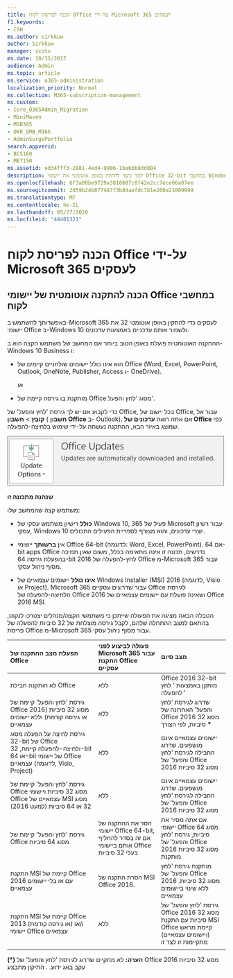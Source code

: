 ```yaml
---
title: הכנה לפריסת לקוח Office על-ידי Microsoft 365 לעסקים
f1.keywords:
- CSH
ms.author: sirkkuw
author: Sirkkuw
manager: scotv
ms.date: 10/31/2017
audience: Admin
ms.topic: article
ms.service: o365-administration
localization_priority: Normal
ms.collection: M365-subscription-management
ms.custom:
- Core_O365Admin_Migration
- MiniMaven
- MSB365
- OKR_SMB_M365
- AdminSurgePortfolio
search.appverid:
- BCS160
- MET150
ms.assetid: ed34fff3-2881-4ed4-9906-1ba6bb8dd804
description: למד כיצד להתקין באופן אוטומטי את יישומי Office 32-bit במחשבי Windows 10 ולעדכן אותם.
ms.openlocfilehash: 6f3a80be9729a3818607c0f42e2cc7ece66a07ee
ms.sourcegitcommit: 2d59b24b877487f3b84aefdc7b1e200a21009999
ms.translationtype: MT
ms.contentlocale: he-IL
ms.lasthandoff: 05/27/2020
ms.locfileid: "44401321"
---
```

# <a name="prepare-for-office-client-deployment-by-microsoft-365-for-business"></a>הכנה לפריסת לקוח Office על-ידי Microsoft 365 לעסקים

## <a name="prepare-to-automatically-install-office-apps-to-client-computers"></a>הכנה להתקנה אוטומטית של יישומי Office במחשבי לקוח

באפשרותך להשתמש ב-Microsoft 365 לעסקים כדי להתקין באופן אוטומטי 32 את יישומי Office ב-Windows 10 ולשמור אותם עדכניים באמצעות עדכונים.
  
ההתקנה האוטומטית פועלת באופן הטוב ביותר אם המחשב של משתמש הקצה הוא ב-Windows 10 Business ו:
  
- הוא אינו כולל יישומים שולחניים קיימים של Office (‏Word, ‏Excel, ‏PowerPoint, ‏Outlook, ‏OneNote, ‏Publisher, ‏Access ו- OneDrive).
    
    או
    
- מותקנת בו גירסה קיימת של Office מסוג 'לחץ והפעל'.
    
כדי לקבוע אם יש לך גירסת 'לחץ והפעל' של Office, בכל יישום של Office, עבור אל **קובץ** \> **חשבון** ( **חשבון Office** ב- Outlook). אם אתה רואה **עדכונים של Office** כפי שמוצג באיור הבא, ההתקנה נעשתה על-ידי שימוש בלחיצה-להפעלה. 
  
![Screenshot of Office updates in Office app Account](../media/e3439380-fa43-4ed6-ae5d-64851c297df5.png)
  
 **שנהנה מתכונה זו**
  
משתמש קצה שהמחשב שלו:
  
- **כולל** רישיון משתמש עסקי של Windows 10, 365 פעיל של Microsoft עבור רשיון עסקי, Windows 10 יוצרי עדכונים, והוא מצורף לספריית הפעילים התכולים. 
    
- אין **ברשותך** יישומי Office 64-bit (לדוגמה: Word, Excel, PowerPoint). אם 64-bit apps Office נדרשים, תכונה זו אינה מתאימה בכלל, משום שאין תמיכה בהפעלת גירסה 64-bit 2016 לחץ-להפעלה של Office מ-Microsoft 365 עבור מסוף ניהול עסקי. 
    
- **אינו כולל** יישומים עצמאיים של Windows Installer (MSI) 2016 (לדוגמה, Visio או Project). Microsoft 365 עבור שדרוגים עסקיים Office לגירסת הלחיצה-להפעלה של Office 2016 ושאינה פועלת עם יישומים עצמאיים של Office 2016 MSI. 
    
הטבלה הבאה מציגה את הפעולה שייתכן כי משתמשי הקצה/מנהלים יצטרכו לנקוט, בהתאם למצב ההתחלה שלהם, לקבל גירסה מוצלחת של 32 סיביות להפעלה של פריסת Office מ-Microsoft 365 עבור מסוף ניהול עסקי.
  
|**הפעלת מצב ההתקנה של Office**|**פעולה לביצוע לפני Microsoft 365 עבור התקנת Office עסקיים**|**מצב סיום**|
|:-----|:-----|:-----|
|לא הותקנה חבילת Office  <br/> |ללא  <br/> |Office 2016 32-bit מותקן באמצעות ' לחץ להפעלה '  <br/> |
|גירסת 'לחץ והפעל' קיימת של Office מסוג 32 סיביות (2016 או גירסה קודמת) וללא יישומים עצמאיים  <br/> |ללא  <br/> |שדרוג לגירסת 'לחץ והפעל' האחרונה של Office 2016 מסוג 32 סיביות, לפי הצורך **\*** <br/> |
|גירסת לחיצה על הפעלה מסוג 32-bit של Office ולחיצה-להפעלה קיימת, 32-bit או 64-bit של יישומי Office עצמאיים (לדוגמה, Visio, Project)  <br/> |ללא  <br/> |יישומים עצמאיים אינם מושפעים. שדרוג החבילה לגירסת 'לחץ והפעל' של Office 2016 מסוג 32 סיביות  <br/> |
|גירסת 'לחץ והפעל' קיימת של Office מסוג 32 סיביות ויישומי Office עצמאיים של MSI מסוג 32 או 64 סיביות (למעט 2016)  <br/> |ללא  <br/> |יישומים עצמאיים אינם מושפעים. שדרוג החבילה לגירסת 'לחץ והפעל' של Office 2016 מסוג 32 סיביות  <br/> ||||
|גירסת 'לחץ והפעל' קיימת של Office מסוג 64 סיביות  <br/> |הסר את ההתקנה של יישומי Office 64-bit, אם זה בסדר להחליף אותם ביישומי Office בעלי 32 סיביות  <br/> |אם אתה מסיר את יישומי Office מסוג 64 סיביות, גירסת 'לחץ והפעל' של Office 2016 מסוג 32 סיביות מותקנת  <br/> |
|התקנת MSI קיימת של Office 2016 עם או בלי יישומים עצמאיים  <br/> |הסרת התקנה של MSI Office 2016.  <br/> |מותקנת גירסת 'לחץ והפעל' של Office 2016 מסוג 32 סיביות. ללא שינוי ביישומים עצמאיים  <br/> |
|התקנת MSI קיימת של Office 2013 (או גירסה קודמת) ו/או יישומי Office עצמאיים  <br/> |ללא  <br/> |גירסת 'לחץ והפעל' של Office 2016 מסוג 32 סיביות עם התקנת MSI Office קיימת מראש (ויישומים עצמאיים) מתקיימות זו לצד זו  <br/> |
||||
   
 **(\*) הערה:** לא מתקיים שדרוג לגירסת 'לחץ והפעל' של Office 2016 מסוג 32 סיביות עקב באג ידוע. . התיקון מתבצע 
  
